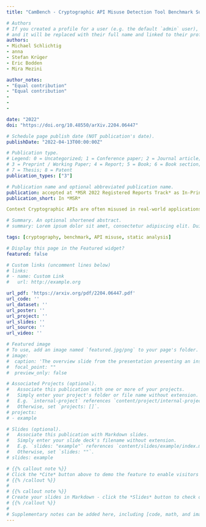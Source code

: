 ```yaml
---
title: "CamBench - Cryptographic API Misuse Detection Tool Benchmark Suite"

# Authors
# If you created a profile for a user (e.g. the default `admin` user), write the username (folder name) here 
# and it will be replaced with their full name and linked to their profile.
authors:
- Michael Schlichtig
- anna
- Stefan Krüger
- Eric Bodden
- Mira Mezini

author_notes:
- "Equal contribution"
- "Equal contribution"
- 
-
-

date: "2022"
doi: "https://doi.org/10.48550/arXiv.2204.06447"

# Schedule page publish date (NOT publication's date).
publishDate: "2022-04-13T00:00:00Z"

# Publication type.
# Legend: 0 = Uncategorized; 1 = Conference paper; 2 = Journal article;
# 3 = Preprint / Working Paper; 4 = Report; 5 = Book; 6 = Book section;
# 7 = Thesis; 8 = Patent
publication_types: ["3"]

# Publication name and optional abbreviated publication name.
publication: accepted at *MSR 2022 Registered Reports Track* as In-Principal Acceptance (IPA)
publication_short: In *MSR*

Context Cryptographic APIs are often misused in real-world applications. Therefore, many cryptographic API misuse detection tools have been introduced. However, there exists no established reference benchmark for a fair and comprehensive comparison and evaluation of these tools. While there are benchmarks, they often only address a subset of the domain or were only used to evaluate a subset of existing misuse detection tools. Objective To fairly compare cryptographic API misuse detection tools and to drive future development in this domain, we will devise such a benchmark. Openness and transparency in the generation process are key factors to fairly generate and establish the needed benchmark. Method We propose an approach where we derive the benchmark generation methodology from the literature which consists of general best practices in benchmarking and domain-specific benchmark generation. A part of this methodology is transparency and openness of the generation process, which is achieved by pre-registering this work. Based on our methodology we design CamBench, a fair "Cryptographic API Misuse Detection Tool Benchmark Suite". We will implement the first version of CamBench limiting the domain to Java, the JCA, and static analyses. Finally, we will use CamBench to compare current misuse detection tools and compare CamBench to related benchmarks of its domain.

# Summary. An optional shortened abstract.
# summary: Lorem ipsum dolor sit amet, consectetur adipiscing elit. Duis posuere tellus ac convallis placerat. Proin tincidunt magna sed ex sollicitudin condimentum.

tags: [cryptography, benchmark, API misuse, static analysis]

# Display this page in the Featured widget?
featured: false 

# Custom links (uncomment lines below)
# links:
# - name: Custom Link
#   url: http://example.org

url_pdf: 'https://arxiv.org/pdf/2204.06447.pdf'
url_code: ''
url_dataset: ''
url_poster: ''
url_project: ''
url_slides: ''
url_source: ''
url_video: ''

# Featured image
# To use, add an image named `featured.jpg/png` to your page's folder. 
# image:
#  caption: 'The overview slide from the presentation presenting an insecure code example, the approach to create the data set, the evaluation results, and future research ideas as well as the URL to the data set.'
#  focal_point: ""
#  preview_only: false

# Associated Projects (optional).
#   Associate this publication with one or more of your projects.
#   Simply enter your project's folder or file name without extension.
#   E.g. `internal-project` references `content/project/internal-project/index.md`.
#   Otherwise, set `projects: []`.
# projects:
# - example

# Slides (optional).
#   Associate this publication with Markdown slides.
#   Simply enter your slide deck's filename without extension.
#   E.g. `slides: "example"` references `content/slides/example/index.md`.
#   Otherwise, set `slides: ""`.
# slides: example

# {{% callout note %}}
# Click the *Cite* button above to demo the feature to enable visitors to import publication metadata into their reference management software.
# {{% /callout %}}
# 
# {{% callout note %}}
# Create your slides in Markdown - click the *Slides* button to check out the example.
# {{% /callout %}}
# 
# Supplementary notes can be added here, including [code, math, and images](https://wowchemy.com/docs/writing-markdown-latex/).
---
```

